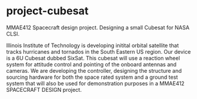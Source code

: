 # project-cubesat
MMAE412 Spacecraft design project. Designing a small Cubesat for NASA CLSI. 

Illinois Institute of Technology is developing initital orbital satellite that tracks hurricanes and tornados in the South Eastern US region. Our device is a 6U Cubesat dubbed SixSat. This cubesat will use a reaction wheel system for attitude control and pointing of the onboard antennas and cameras. We are developing the controller, designing the structure and sourcing hardware for both the space rated system and a ground test system that will also be used for demonstration purposes in a MMAE412 SPACECRAFT DESIGN project.
